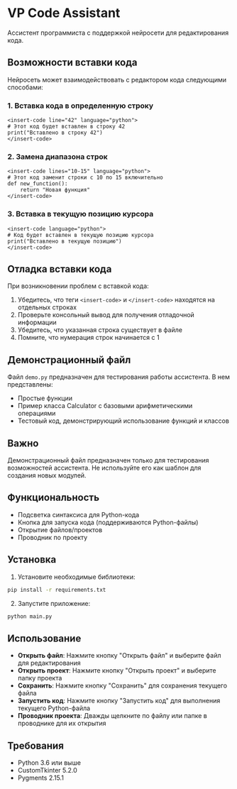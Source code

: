 # VP Code Assistant

Ассистент программиста с поддержкой нейросети для редактирования кода.

## Возможности вставки кода

Нейросеть может взаимодействовать с редактором кода следующими способами:

### 1. Вставка кода в определенную строку

```
<insert-code line="42" language="python">
# Этот код будет вставлен в строку 42
print("Вставлено в строку 42")
</insert-code>
```

### 2. Замена диапазона строк

```
<insert-code lines="10-15" language="python">
# Этот код заменит строки с 10 по 15 включительно
def new_function():
    return "Новая функция"
</insert-code>
```

### 3. Вставка в текущую позицию курсора

```
<insert-code language="python">
# Код будет вставлен в текущую позицию курсора
print("Вставлено в текущую позицию")
</insert-code>
```

## Отладка вставки кода

При возникновении проблем с вставкой кода:

1. Убедитесь, что теги `<insert-code>` и `</insert-code>` находятся на отдельных строках
2. Проверьте консольный вывод для получения отладочной информации
3. Убедитесь, что указанная строка существует в файле
4. Помните, что нумерация строк начинается с 1

## Демонстрационный файл

Файл `demo.py` предназначен для тестирования работы ассистента. В нем представлены:
- Простые функции
- Пример класса Calculator с базовыми арифметическими операциями  
- Тестовый код, демонстрирующий использование функций и классов

## Важно

Демонстрационный файл предназначен только для тестирования возможностей ассистента. 
Не используйте его как шаблон для создания новых модулей.

## Функциональность

- Подсветка синтаксиса для Python-кода
- Кнопка для запуска кода (поддерживаются Python-файлы)
- Открытие файлов/проектов
- Проводник по проекту

## Установка

1. Установите необходимые библиотеки:

```bash
pip install -r requirements.txt
```

2. Запустите приложение:

```bash
python main.py
```

## Использование

- **Открыть файл**: Нажмите кнопку "Открыть файл" и выберите файл для редактирования
- **Открыть проект**: Нажмите кнопку "Открыть проект" и выберите папку проекта
- **Сохранить**: Нажмите кнопку "Сохранить" для сохранения текущего файла
- **Запустить код**: Нажмите кнопку "Запустить код" для выполнения текущего Python-файла
- **Проводник проекта**: Дважды щелкните по файлу или папке в проводнике для их открытия

## Требования

- Python 3.6 или выше
- CustomTkinter 5.2.0
- Pygments 2.15.1 